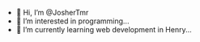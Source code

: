 - 👋 Hi, I’m @JosherTmr
- 👀 I’m interested in programming...
- 🌱 I’m currently learning web development in Henry...

<!---
JosherTmr/JosherTmr is a ✨ special ✨ repository because its `README.md` (this file) appears on your GitHub profile.
You can click the Preview link to take a look at your changes.
--->
